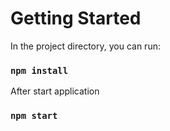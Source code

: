 # Getting Started 

In the project directory, you can run:

### `npm install`

After start application

### `npm start`
